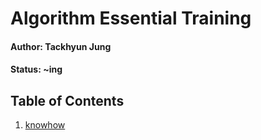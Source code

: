 # Algorithm Essential Training

#### Author: Tackhyun Jung

#### Status: ~ing

## Table of Contents

1. [knowhow](https://github.com/takhyun12/Python-Essential-Training/blob/main/knowhow.md)

